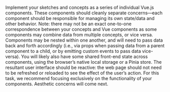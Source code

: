 Implement your sketches and concepts as a series of individual Vue.js components. These components should cleanly separate concerns—each component should be responsible for managing its own state/data and other behavior. Note: there may not be an exact one-to-one correspondence between your concepts and Vue components as some components may combine data from multiple concepts, or vice versa. Components may be nested within one another, and will need to pass data back and forth accordingly (i.e., via props when passing data from a parent component to a child, or by emitting custom events to pass data vice-versa). You will likely also have some shared front-end state across components, using the browser’s native local storage or a Pinia store. The resultant user interface should be reactive: the web page should not need to be refreshed or reloaded to see the effect of the user’s action. For this task, we recommend focusing exclusively on the functionality of your components. Aesthetic concerns will come next.